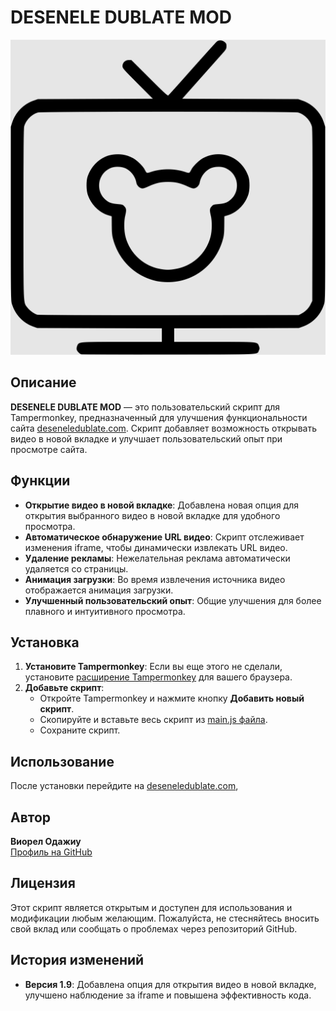 # DESENELE DUBLATE MOD

![Icon](https://github.com/newtoneweb/desene_dublate_dot_com_tapermonkey_script/raw/main/icon.svg)

## Описание

**DESENELE DUBLATE MOD** — это пользовательский скрипт для Tampermonkey, предназначенный для улучшения функциональности сайта [deseneledublate.com](https://deseneledublate.com). Скрипт добавляет возможность открывать видео в новой вкладке и улучшает пользовательский опыт при просмотре сайта.

## Функции

-   **Открытие видео в новой вкладке**: Добавлена новая опция для открытия выбранного видео в новой вкладке для удобного просмотра.
-   **Автоматическое обнаружение URL видео**: Скрипт отслеживает изменения iframe, чтобы динамически извлекать URL видео.
-   **Удаление рекламы**: Нежелательная реклама автоматически удаляется со страницы.
-   **Анимация загрузки**: Во время извлечения источника видео отображается анимация загрузки.
-   **Улучшенный пользовательский опыт**: Общие улучшения для более плавного и интуитивного просмотра.

## Установка

1. **Установите Tampermonkey**: Если вы еще этого не сделали, установите [расширение Tampermonkey](https://tampermonkey.net/) для вашего браузера.
2. **Добавьте скрипт**:
    - Откройте Tampermonkey и нажмите кнопку **Добавить новый скрипт**.
    - Скопируйте и вставьте весь скрипт из [main.js файла](https://github.com/newtoneweb/desene_dublate_dot_com_tapermonkey_script/raw/main/main.js).
    - Сохраните скрипт.

## Использование

После установки перейдите на [deseneledublate.com](https://deseneledublate.com), 

## Автор

**Виорел Одажиу**  
[Профиль на GitHub](https://github.com/newtoneweb)

## Лицензия

Этот скрипт является открытым и доступен для использования и модификации любым желающим. Пожалуйста, не стесняйтесь вносить свой вклад или сообщать о проблемах через репозиторий GitHub.

## История изменений

-   **Версия 1.9**: Добавлена опция для открытия видео в новой вкладке, улучшено наблюдение за iframe и повышена эффективность кода.
